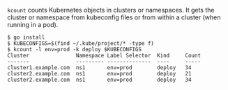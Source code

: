 `kcount` counts Kubernetes objects in clusters or namespaces. It gets the
cluster or namespace from kubeconfig files or from within a cluster (when
running in a pod).

```
$ go install
$ KUBECONFIGS=$(find ~/.kube/project/* -type f)
$ kcount -l env=prod -k deploy $KUBECONFIGS
Cluster               Namespace Label Selector  Kind     Count
-------               --------- --------------  ----     -----
cluster1.example.com  ns1       env=prod        deploy   34
cluster2.example.com  ns1       env=prod        deploy   21
cluster2.example.com  ns1       env=prod        deploy   34
```